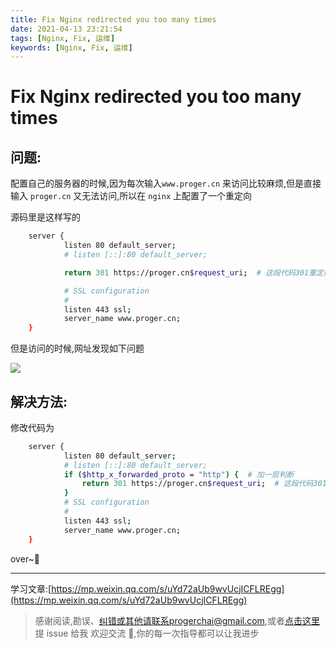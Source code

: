 ```yaml
---
title: Fix Nginx redirected you too many times
date: 2021-04-13 23:21:54
tags: [Nginx, Fix, 运维]
keywords: [Nginx, Fix, 运维]
---
```


# Fix Nginx redirected you too many times

## 问题:

配置自己的服务器的时候,因为每次输入`www.proger.cn` 来访问比较麻烦,但是直接输入 `proger.cn` 又无法访问,所以在 `nginx` 上配置了一个重定向

源码里是这样写的

```bash
    server {
            listen 80 default_server;
            # listen [::]:80 default_server;

            return 301 https://proger.cn$request_uri;  # 这段代码301重定向

            # SSL configuration
            #
            listen 443 ssl;
            server_name www.proger.cn;
    }
```

但是访问的时候,网址发现如下问题

![](/static/notion/nginx_redirected_you_too_many_times/20210413233033.jpg)

## 解决方法:

修改代码为

```bash
    server {
            listen 80 default_server;
            # listen [::]:80 default_server;
            if ($http_x_forwarded_proto = "http") {  # 加一层判断
                return 301 https://proger.cn$request_uri;  # 这段代码301重定向
            }
            # SSL configuration
            #
            listen 443 ssl;
            server_name www.proger.cn;
    }
```

over~👏

---

学习文章:[https://mp.weixin.qq.com/s/uYd72aUb9wvUcjICFLREgg](https://mp.weixin.qq.com/s/uYd72aUb9wvUcjICFLREgg)

> 感谢阅读,勘误、纠错或其他请联系progerchai@gmail.com,或者[点击这里](https://github.com/progerchai/progerchai.github.io/issues/new)提 issue 给我
> 欢迎交流 👏,你的每一次指导都可以让我进步
